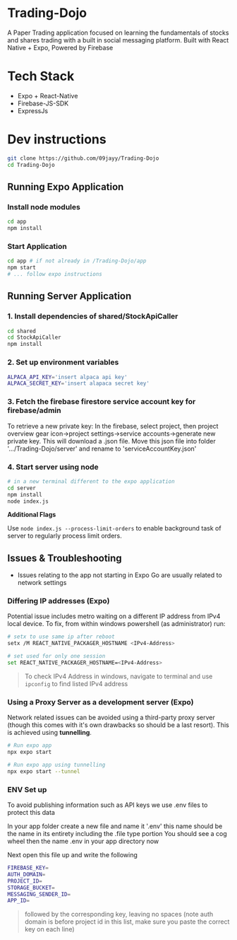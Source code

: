 # Trading-Dojo

A Paper Trading application focused on learning the fundamentals of stocks and shares trading with a built in social messaging platform. Built with React Native + Expo, Powered by Firebase

# Tech Stack

- Expo + React-Native
- Firebase-JS-SDK
- ExpressJs

# Dev instructions

```bash
git clone https://github.com/09jayy/Trading-Dojo
cd Trading-Dojo
```

## Running Expo Application

### Install node modules

```bash
cd app
npm install
```

### Start Application

```bash
cd app # if not already in /Trading-Dojo/app
npm start
# ... follow expo instructions
```

## Running Server Application

### 1. Install dependencies of shared/StockApiCaller 

```bash
cd shared
cd StockApiCaller
npm install
```

### 2. Set up environment variables
```bash
ALPACA_API_KEY='insert alpaca api key'
ALPACA_SECRET_KEY='insert alapaca secret key' 
```

### 3. Fetch the firebase firestore service account key for firebase/admin
To retrieve a new private key: In the firebase, select project, then project overview gear icon->project settings->service accounts->generate new private key. This will download a .json file.
Move this json file into folder '.../Trading-Dojo/server' and rename to 'serviceAccountKey.json'

### 4. Start server using node

```bash
# in a new terminal different to the expo application
cd server
npm install
node index.js 
```

**Additional Flags**

Use `node index.js --process-limit-orders` to enable background task of server to regularly process limit orders. 

## Issues & Troubleshooting

- Issues relating to the app not starting in Expo Go are usually related to network settings

### Differing IP addresses (Expo)

Potential issue includes metro waiting on a different IP address from IPv4 local device. To fix, from within windows powershell (as administrator) run:

```bash
# setx to use same ip after reboot
setx /M REACT_NATIVE_PACKAGER_HOSTNAME <IPv4-Address>
```

```bash
# set used for only one session
set REACT_NATIVE_PACKAGER_HOSTNAME=<IPv4-Address>
```

> To check IPv4 Address in windows, navigate to terminal and use `ipconfig` to find listed IPv4 address

### Using a Proxy Server as a development server (Expo)

Network related issues can be avoided using a third-party proxy server (though this comes with it's own drawbacks so should be a last resort). This is achieved using **tunnelling**.

```bash
# Run expo app
npx expo start

# Run expo app using tunnelling
npx expo start --tunnel
```

### ENV Set up
To avoid publishing information such as API keys we use .env files to protect this data

In your app folder create a new file and name it '.env' this name should be the name in its entirety including the .file type portion
You should see a cog wheel then the name .env in your app directory now

Next open this file up and write the following

```bash
FIREBASE_KEY=
AUTH_DOMAIN=
PROJECT_ID=
STORAGE_BUCKET=
MESSAGING_SENDER_ID=
APP_ID=
```
> followed by the corresponding key, leaving no spaces (note auth domain is before project id in this list, make sure you paste the correct key on each line)